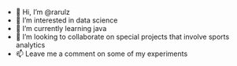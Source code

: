 - 👋 Hi, I’m @rarulz
- 👀 I’m interested in data science
- 🌱 I’m currently learning java
- 💞️ I’m looking to collaborate on special projects that involve sports analytics
- 📫 Leave me a comment on some of my experiments

<!---
rarulz/rarulz is a ✨ special ✨ repository because its `README.md` (this file) appears on your GitHub profile.
You can click the Preview link to take a look at your changes.
--->
